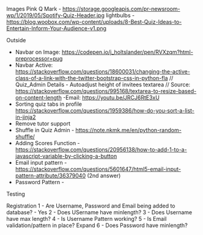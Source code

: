 Images
Pink Q Mark - https://storage.googleapis.com/pr-newsroom-wp/1/2019/05/Spotify-Quiz-Header.jpg
lightbulbs - https://blog.woobox.com/wp-content/uploads/8-Best-Quiz-Ideas-to-Entertain-Inform-Your-Audience-v1.png

Outside
- Navbar on Image: https://codepen.io/j_holtslander/pen/RVXzqm?html-preprocessor=pug
- Navbar Active: https://stackoverflow.com/questions/18600031/changing-the-active-class-of-a-link-with-the-twitter-bootstrap-css-in-python-fla
// Quiz_Admin Details - Autoadjust height of invitees textarea
// Source: https://stackoverflow.com/questions/995168/textarea-to-resize-based-on-content-length
-Email: https://youtu.be/JRCJ6RtE3xU
- Sorting quiz tabs in profile https://stackoverflow.com/questions/1959386/how-do-you-sort-a-list-in-jinja2
- Remove tutor support
- Shuffle in Quiz Admin - https://note.nkmk.me/en/python-random-shuffle/
- Adding Scores Function - https://stackoverflow.com/questions/20956138/how-to-add-1-to-a-javascript-variable-by-clicking-a-button
- Email input pattern - https://stackoverflow.com/questions/5601647/html5-email-input-pattern-attribute/36379040 (2nd answer)
- Password Pattern - 

Testing

Registration
1 - Are Username, Password and Email being added to database? - Yes
2 - Does USername have minlength?
3 - Does Username have max length?
4 - Is Username Pattern working?
5 - Is Email validation/pattern in place? Expand
6 - Does Password have minlength?